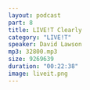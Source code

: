```yaml
---
layout: podcast
part: 8
title: LIVE!T Clearly
category: "LIVE!T"
speaker: David Lawson
mp3: 32800.mp3
size: 9269639
duration: "00:22:38"
image: liveit.png
---
```


